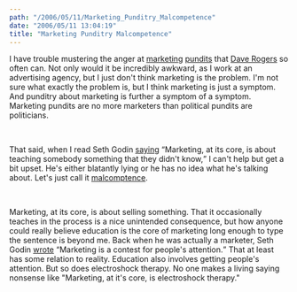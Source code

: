 ```yaml
---
path: "/2006/05/11/Marketing_Punditry_Malcompetence" 
date: "2006/05/11 13:04:19" 
title: "Marketing Punditry Malcompetence" 
---
```

<p>I have trouble mustering the anger at <a href="http://doc.weblogs.com/">marketing</a> <a href="http://sethgodin.typepad.com/">pundits</a> that <a href="http://homepage.mac.com/dave_rogers/">Dave Rogers</a> so often can. Not only would it be incredibly awkward, as I work at an advertising agency, but I just don't think marketing is the problem. I'm not sure what exactly the problem is, but I think marketing is just a symptom. And punditry about marketing is further a symptom of a symptom. Marketing pundits are no more marketers than political pundits are politicians.</p><br><p>That said, when I read Seth Godin <a href="http://sethgodin.typepad.com/seths_blog/2006/05/yolks_are_to_eg.html">saying</a> <q>Marketing, at its core, is about teaching somebody something that they didn't know,</q> I can't help but get a bit upset. He's either blatantly lying or he has no idea what he's talking about. Let's just call it <a href="http://www.metafilter.com/mefi/50081#1246377">malcomptence</a>.</p><br><p>Marketing, at its core, is about selling something. That it occasionally teaches in the process is a nice unintended consequence, but how anyone could really believe education is the core of marketing long enough to type the sentence is beyond me. Back when he was actually a marketer, Seth Godin <a href="http://www.fastcompany.com/online/14/permission.html">wrote</a> <q>Marketing is a contest for people's attention.</q> That at least has some relation to reality. Education also involves getting people's attention. But so does electroshock therapy. No one makes a living saying nonsense like "Marketing, at it's core, is electroshock therapy."</p>